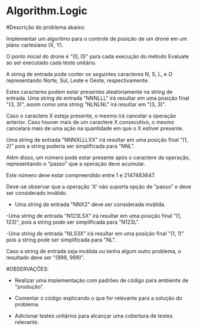 # Algorithm.Logic

#Descrição do problema abaixo:

 

Implementar um algoritmo para o controle de posição de um drone em um plano cartesiano (X, Y).

 

O ponto inicial do drone é "(0, 0)" para cada execução do método Evaluate ao ser executado cada teste unitário.

 

A string de entrada pode conter os seguintes caracteres N, S, L, e O representando Norte, Sul, Leste e Oeste, respectivamente.

Estes caracteres podem estar presentes aleatoriamente na string de entrada. Uma string de entrada "NNNLLL" irá resultar em uma posição final "(3, 3)", assim como uma string "NLNLNL" irá resultar em "(3, 3)".

 

Caso o caractere X esteja presente, o mesmo irá cancelar a operação anterior.  Caso houver mais de um caractere X consecutivo, o mesmo cancelará mais de uma ação na quantidade em que o X estiver presente.

Uma string de entrada "NNNXLLLXX" irá resultar em uma posição final "(1, 2)" pois a string poderia ser simplificada para "NNL".

 

Além disso, um número pode estar presente após o caractere da operação, representando o "passo" que a operação deve acumular.

Este número deve estar compreendido entre 1 e 2147483647.

Deve-se observar que a operação 'X' não suporta opção de "passo" e deve ser considerado inválido.

- Uma string de entrada "NNX2" deve ser considerada inválida.

-Uma string de entrada "N123LSX" irá resultar em uma posição final "(1, 123)", pois a string pode ser simplificada para "N123L".

-Uma string de entrada "NLS3X" irá resultar em uma posição final "(1, 1)" pois a string pode ser simplificada para "NL".

 

Caso a string de entrada seja inválida ou tenha algum outro problema, o resultado deve ser "(999, 999)".

 

#OBSERVAÇÕES:

- Realizar uma implementação com padrões de código para ambiente de "produção". 

- Comentar o código explicando o que for relevante para a solução do problema.

- Adicionar testes unitários para alcançar uma cobertura de testes relevante.
